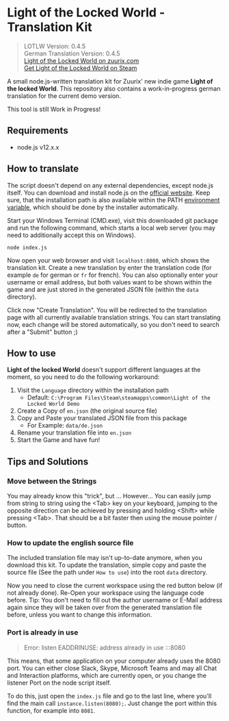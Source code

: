 Light of the Locked World - Translation Kit
===========================================
> LOTLW Version: 0.4.5<br />
> German Translation Version: 0.4.5<br />
> [Light of the Locked World on zuurix.com](https://zuurix.com/light-of-the-locked-world/)<br />
> [Get Light of the Locked World on Steam](https://store.steampowered.com/app/1097560/Light_of_the_Locked_World/)

A small node.js-written translation kit for Zuurix' new indie game **Light of the locked World**. 
This repository also contains a work-in-progress german translation for the current demo version.

This tool is still Work in Progress!


Requirements
------------
- node.js v12.x.x


How to translate
----------------
The script doesn't depend on any external dependencies, except node.js itself. You can download and 
install node.js on the [official website](https://nodejs.org/en/). Keep sure, that the installation 
path is also available within the PATH [environment variable](https://stackoverflow.com/a/27864253),
which should be done by the installer automatically.

Start your Windows Terminal (CMD.exe), visit this downloaded git package and run the following 
command, which starts a local web server (you may need to additionally accept this on Windows).

```
node index.js
```

Now open your web browser and visit `localhost:8080`, which shows the translation kit. Create a new 
translation by enter the translation code (for example `de` for german or `fr` for french). You can 
also optionally enter your username or email address, but both values want to be shown within the 
game and are just stored in the generated JSON file (within the `data` directory).

Click now "Create Translation". You will be redirected to the translation page with all currently 
available translation strings. You can start translating now, each change will be stored 
automatically, so you don't need to search after a "Submit" button ;)

How to use
----------
**Light of the locked World** doesn't support different languages at the moment, so you need to 
do the following workaround:

1. Visit the `Language` directory within the installation path
    - Default: `C:\Program Files\Steam\steamapps\common\Light of the Locked World Demo`
2. Create a Copy of `en.json` (the original source file)
3. Copy and Paste your translated JSON file from this package
    - For Example: `data/de.json`
4. Rename your translation file into `en.json`
5. Start the Game and have fun!


Tips and Solutions
------------------

### Move between the Strings
You may already know this "trick", but ... However... You can easily jump from string to string 
using the &lt;Tab&gt; key on your keyboard, jumping to the opposite direction can be achieved by 
pressing and holding &lt;Shift&gt; while pressing &lt;Tab&gt;. That should be a bit faster then 
using the mouse pointer / button.

### How to update the english source file
The included translation file may isn't up-to-date anymore, when you download this kit. To update
the translation, simple copy and paste the source file (See the path under `How to use`) into the 
root `data` directory.

Now you need to close the current workspace using the red button below (if not already done). 
Re-Open your workspace using the language code before. Tip: You don't need to fill out the author 
username or E-Mail address again since they will be taken over from the generated translation file
before, unless you want to change this information.

### Port is already in use
> Error: listen EADDRINUSE: address already in use :::8080

This means, that some application on your computer already uses the 8080 port. You can either close 
Slack, Skype, Microsoft Teams and may all Chat and Interaction platforms, which are currently open, 
or you change the listener Port on the node script itself.

To do this, just open the `index.js` file and go to the last line, where you'll find the main call
`instance.listen(8080);`. Just change the port within this function, for example into `8081`.
